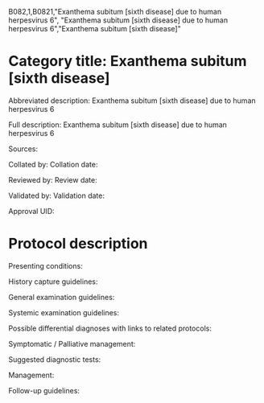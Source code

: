 B082,1,B0821,"Exanthema subitum [sixth disease] due to human herpesvirus 6", "Exanthema subitum [sixth disease] due to human herpesvirus 6","Exanthema subitum [sixth disease]"
# Category title: Exanthema subitum [sixth disease]

Abbreviated description: Exanthema subitum [sixth disease] due to human herpesvirus 6

Full description: Exanthema subitum [sixth disease] due to human herpesvirus 6

Sources:

Collated by:
Collation date:

Reviewed by:
Review date:

Validated by:
Validation date:

Approval UID:

# Protocol description

Presenting conditions:

History capture guidelines:

General examination guidelines:

Systemic examination guidelines:

Possible differential diagnoses with links to related protocols:

Symptomatic / Palliative management:

Suggested diagnostic tests:

Management:

Follow-up guidelines:
